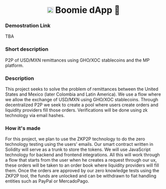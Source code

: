 <h1 align="center"> <img src="https://aave.com/aaveGhost.svg" width="20"> Boomie dApp 🤑</h1>

### Demostration Link
TBA

### Short description
P2P of USD/MXN remittances using GHO/XOC stablecoins and the MP platform.



### Description
This project seeks to solve the problem of remittances between the United States and Mexico (later Colombia and Latin America). We use a flow where we allow the exchange of USD/MXN using GHO/XOC stablecoins. Through decentralized P2P we seek to create a pool where users create orders and liquidity providers fill those orders. Verifications will be done using zk technology via email hashes.

### How it's made
For this project, we plan to use the ZKP2P technology to do the zero technology testing using the users' emails. Our smart contract written in Solidity will serve as a trunk to store the tokens. We will use JavaScript technology for backend and frontend integrations. All this will work through a flow that starts from the user when he creates a request through our ux, these orders will be taken to an order book where liquidity providers will fill them. Once the orders are approved by our zero knowledge tests using the ZKP2P tool, the funds are unlocked and can be withdrawn to fiat handling entities such as PayPal or MercadoPago.
